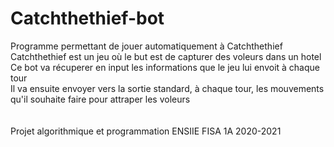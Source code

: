 # Catchthethief-bot
Programme permettant de jouer automatiquement à Catchthethief<br>
Catchthethief est un jeu où le but est de capturer des voleurs dans un hotel<br>
Ce bot va récuperer en input les informations que le jeu lui envoit à chaque tour<br>
Il va ensuite envoyer vers la sortie standard, à chaque tour, les mouvements qu'il souhaite faire pour attraper les voleurs<br>
<br><br>
Projet algorithmique et programmation ENSIIE FISA 1A 2020-2021<br>